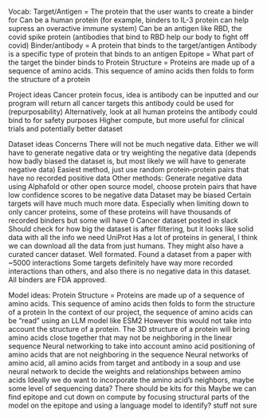 Vocab:
Target/Antigen = The protein that the user wants to create a binder for
Can be a human protein (for example, binders to IL-3 protein can help supress an overactive immune system)
Can be an antigen like RBD, the covid spike protein (antibodies that bind to RBD help our body to fight off covid)
Binder/antibody = A protein that binds to the target/antigen
Antibody is a specific type of protein that binds to an antigen
Epitope = What part of the target the binder binds to
Protein Structure = Proteins are made up of a sequence of amino acids. This sequence of amino acids then folds to form the structure of a protein

Project ideas
Cancer protein focus, idea is antibody can be inputted and our program will return all cancer targets this antibody could be used for (repurposability)
Alternatively, look at all human proteins the antibody could bind to for safety purposes
Higher compute, but more useful for clinical trials and potentially better dataset

Dataset ideas
Concerns
There will not be much negative data. Either we will have to generate negative data or try weighting the negative data (depends how badly biased the dataset is, but most likely we will have to generate negative data)
Easiest method, just use random protein-protein pairs that have no recorded positive data
Other methods: Generate negative data using Alphafold or other open source model, choose protein pairs that have low confidence scores to be negative data
Dataset may be biased
Certain targets will have much much more data. Especially when limiting down to only cancer proteins, some of these proteins will have thousands of recorded binders but some will have 0
Cancer dataset posted in slack
Should check for how big the dataset is after filtering, but it looks like solid data with all the info we need
UniProt
Has a lot of proteins in general, I think we can download all the data from just humans. They might also have a curated cancer dataset. Well formated.
Found a dataset from a paper with ~5000 interactions
Some targets definitely have way more recorded interactions than others, and also there is no negative data in this dataset. All binders are FDA approved.


Model ideas:
Protein Structure = Proteins are made up of a sequence of amino acids. This sequence of amino acids then folds to form the structure of a protein
In the context of our project, the sequence of amino acids can be “read” using an LLM model like ESM2
However this would not take into account the structure of a protein. The 3D structure of a protein will bring amino acids close together that may not be neighboring in the linear sequence
Neural networking to take into account amino acid positioning of amino acids that are not neighboring in the sequence
Neural networks of amino acid, all amino acids from target and antibody in a soup and use neural network to decide the weights and relationships between amino acids
Ideally we do want to incorporate the amino acid’s neighbors, maybe some level of sequencing data? There should be kits for this
Maybe we can find epitope and cut down on compute by focusing structural parts of the model on the epitope and using a language model to identify? stuff not sure


